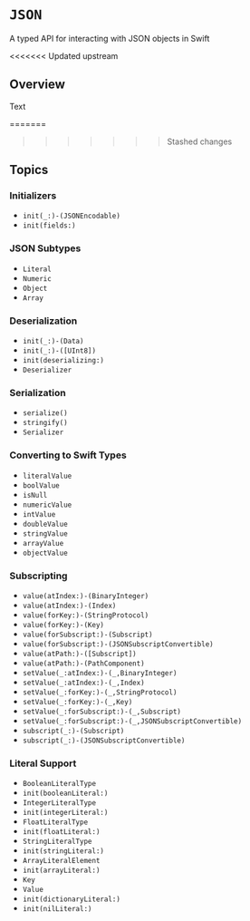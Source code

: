 # ``JSON``

A typed API for interacting with JSON objects in Swift

<<<<<<< Updated upstream
## Overview

<!--@START_MENU_TOKEN@-->Text<!--@END_MENU_TOKEN@-->

=======
>>>>>>> Stashed changes
## Topics

### Initializers

- ``init(_:)-(JSONEncodable)``
- ``init(fields:)``

### JSON Subtypes

- ``Literal``
- ``Numeric``
- ``Object``
- ``Array``

### Deserialization

- ``init(_:)-(Data)``
- ``init(_:)-([UInt8])``
- ``init(deserializing:)``
- ``Deserializer``

### Serialization

- ``serialize()``
- ``stringify()``
- ``Serializer``

### Converting to Swift Types

- ``literalValue``
- ``boolValue``
- ``isNull``
- ``numericValue``
- ``intValue``
- ``doubleValue``
- ``stringValue``
- ``arrayValue``
- ``objectValue``

### Subscripting

- ``value(atIndex:)-(BinaryInteger)``
- ``value(atIndex:)-(Index)``
- ``value(forKey:)-(StringProtocol)``
- ``value(forKey:)-(Key)``
- ``value(forSubscript:)-(Subscript)``
- ``value(forSubscript:)-(JSONSubscriptConvertible)``
- ``value(atPath:)-([Subscript])``
- ``value(atPath:)-(PathComponent)``
- ``setValue(_:atIndex:)-(_,BinaryInteger)``
- ``setValue(_:atIndex:)-(_,Index)``
- ``setValue(_:forKey:)-(_,StringProtocol)``
- ``setValue(_:forKey:)-(_,Key)``
- ``setValue(_:forSubscript:)-(_,Subscript)``
- ``setValue(_:forSubscript:)-(_,JSONSubscriptConvertible)``
- ``subscript(_:)-(Subscript)``
- ``subscript(_:)-(JSONSubscriptConvertible)``

### Literal Support

- ``BooleanLiteralType``
- ``init(booleanLiteral:)``
- ``IntegerLiteralType``
- ``init(integerLiteral:)``
- ``FloatLiteralType``
- ``init(floatLiteral:)``
- ``StringLiteralType``
- ``init(stringLiteral:)``
- ``ArrayLiteralElement``
- ``init(arrayLiteral:)``
- ``Key``
- ``Value``
- ``init(dictionaryLiteral:)``
- ``init(nilLiteral:)``
